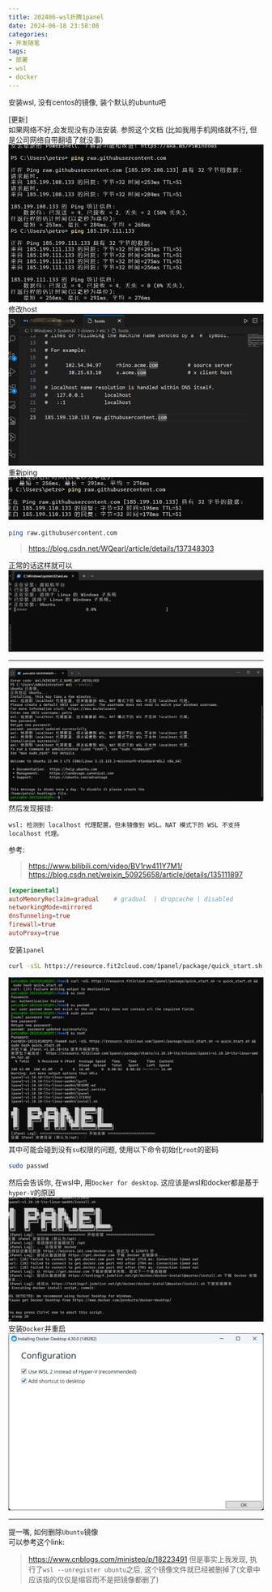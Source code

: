 ```yaml
---
title: 202406-wsl折腾1panel
date: 2024-06-18 23:58:08
categories:
- 开发随笔
tags: 
- 部署
- wsl
- docker
---
```


安装wsl, 没有centos的镜像, 装个默认的ubuntu吧  

[更新]  
如果网络不好,会发现没有办法安装. 参照这个文档 (比如我用手机网络就不行, 但是公司网络自带翻墙了就没事)
![pic](./202406-wsl折腾/0002.png) 
修改host  
![pic](./202406-wsl折腾/0003.png) 
重新ping  
![pic](./202406-wsl折腾/0004.png) 
```bash
ping raw.githubusercontent.com
```
> https://blog.csdn.net/WQearl/article/details/137348303

正常的话这样就可以
![pic](./202406-wsl折腾/0001.png)  

---

![pic](./202406-wsl折腾/001.png)  
然后发现报错:
```
wsl: 检测到 localhost 代理配置，但未镜像到 WSL。NAT 模式下的 WSL 不支持 localhost 代理。
```
参考:
>https://www.bilibili.com/video/BV1rw411Y7M1/
>https://blog.csdn.net/weixin_50925658/article/details/135111897
```conf
[experimental]
autoMemoryReclaim=gradual    # gradual  | dropcache | disabled
networkingMode=mirrored
dnsTunneling=true
firewall=true
autoProxy=true
```
安装`1panel`
```bash
curl -sSL https://resource.fit2cloud.com/1panel/package/quick_start.sh -o quick_start.sh && sudo bash quick_start.sh
```
![pic](./202406-wsl折腾/002.png)  
其中可能会碰到没有`su`权限的问题, 使用以下命令初始化`root`的密码
```bash
sudo passwd
```
然后会告诉你, 在wsl中, 用`Docker for desktop`. 这应该是wsl和docker都是基于`hyper-V`的原因  
![pic](./202406-wsl折腾/003.png)  
安装`Docker`并重启
![pic](./202406-wsl折腾/004.png)  

---
提一嘴, 如何删除`Ubuntu`镜像  
可以参考这个link:
> https://www.cnblogs.com/ministep/p/18223491
但是事实上我发现, 执行了`wsl --unregister ubuntu`之后, 这个镜像文件就已经被删掉了(文章中应该指的仅仅是缩容而不是把镜像都删了)

